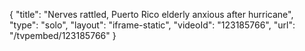 {
    "title": "Nerves rattled, Puerto Rico elderly anxious after hurricane",
    "type": "solo",
    "layout": "iframe-static",
    "videoId": "123185766",
    "url": "\/tvpembed\/123185766"
}
